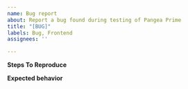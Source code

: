 ```yaml
---
name: Bug report
about: Report a bug found during testing of Pangea Prime
title: "[BUG]"
labels: Bug, Frontend
assignees: ''

---
```


**Steps To Reproduce**

**Expected behavior**
